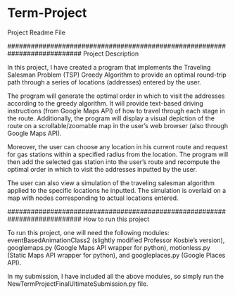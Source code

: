 # Term-Project

Project Readme File

###########################################################################
Project Description

In this project, I have created a program that implements the Traveling Salesman Problem (TSP) Greedy Algorithm to provide an optimal round-trip path through a series of locations (addresses) entered by the user. 

The program will generate the optimal order in which to visit the addresses according to the greedy algorithm. It will provide text-based driving instructions (from Google Maps API) of how to travel through each stage in the route. Additionally, the program will display a visual depiction of the route on a scrollable/zoomable map in the user’s web browser (also through Google Maps API). 

Moreover, the user can choose any location in his current route and request for gas stations within a specified radius from the location. The program will then add the selected gas station into the user’s route and recompute the optimal order in which to visit the addresses inputted by the user.

The user can also view a simulation of the traveling salesman algorithm applied to the specific locations he inputted. The simulation is overlaid on a map with nodes corresponding to actual locations entered.

###########################################################################
How to run this project

To run this project, one will need the following modules: eventBasedAnimationClass2 (slightly modified Professor Kosbie’s version),
googlemaps.py (Google Maps API wrapper for python), motionless.py (Static Maps API wrapper for python), and googleplaces.py (Google Places API). 

In my submission, I have included all the above modules, so simply run the NewTermProjectFinalUltimateSubmission.py file.
